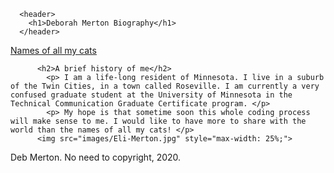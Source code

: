 


<html lang=en>

  <head>
    <meta charset="utf-8">
    <title>Deb's Digital Communication Journey</title>
    <meta name="description" content="The first draft of a personal website">
    <link rel="stylesheet" type="text/css" href="styles/style.css"> 
  </head>

  <body>


      <header>
        <h1>Deborah Merton Biography</h1>
      </header>

 <a href="cat-names.html"> Names of all my cats<a>
          
    
          <h2>A brief history of me</h2>
            <p> I am a life-long resident of Minnesota. I live in a suburb of the Twin Cities, in a town called Roseville. I am currently a very confused graduate student at the University of Minnesota in the Technical Communication Graduate Certificate program. </p>
            <p> My hope is that sometime soon this whole coding process will make sense to me. I would like to have more to share with the world than the names of all my cats! </p>
          <img src="images/Eli-Merton.jpg" style="max-width: 25%;">
      
    
<p></p>
      <footer>
        Deb Merton. No need to copyright, 2020.
      </footer>


  </body>

</html> 
